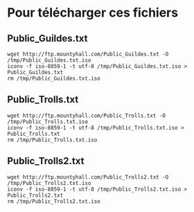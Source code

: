 # Pour télécharger ces fichiers 

## Public_Guildes.txt

    wget http://ftp.mountyhall.com/Public_Guildes.txt -O /tmp/Public_Guildes.txt.iso
    iconv -f iso-8859-1 -t utf-8 /tmp/Public_Guildes.txt.iso > Public_Guildes.txt
    rm /tmp/Public_Guildes.txt.iso

## Public_Trolls.txt

    wget http://ftp.mountyhall.com/Public_Trolls.txt -O /tmp/Public_Trolls.txt.iso
    iconv -f iso-8859-1 -t utf-8 /tmp/Public_Trolls.txt.iso > Public_Trolls.txt
    rm /tmp/Public_Trolls.txt.iso

## Public_Trolls2.txt

    wget http://ftp.mountyhall.com/Public_Trolls2.txt -O /tmp/Public_Trolls2.txt.iso
    iconv -f iso-8859-1 -t utf-8 /tmp/Public_Trolls2.txt.iso > Public_Trolls2.txt
    rm /tmp/Public_Trolls2.txt.iso

